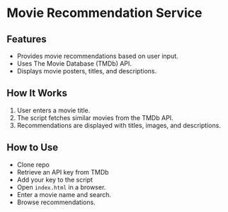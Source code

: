 # Movie Recommendation Service

## Features
- Provides movie recommendations based on user input.
- Uses The Movie Database (TMDb) API.
- Displays movie posters, titles, and descriptions.

## How It Works
1. User enters a movie title.
2. The script fetches similar movies from the TMDb API.
3. Recommendations are displayed with titles, images, and descriptions.

## How to Use
- Clone repo
- Retrieve an API key from TMDb
- Add your key to the script
- Open `index.html` in a browser.
- Enter a movie name and search.
- Browse recommendations.

